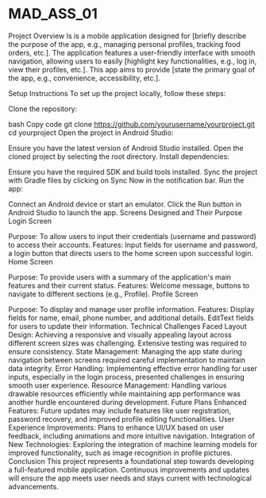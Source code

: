 # MAD_ASS_01
Project Overview
Is is a mobile application designed for [briefly describe the purpose of the app, e.g., managing personal profiles, tracking food orders, etc.]. The application features a user-friendly interface with smooth navigation, allowing users to easily [highlight key functionalities, e.g., log in, view their profiles, etc.]. This app aims to provide [state the primary goal of the app, e.g., convenience, accessibility, etc.].

Setup Instructions
To set up the project locally, follow these steps:

Clone the repository:

bash
Copy code
git clone https://github.com/yourusername/yourproject.git
cd yourproject
Open the project in Android Studio:

Ensure you have the latest version of Android Studio installed.
Open the cloned project by selecting the root directory.
Install dependencies:

Ensure you have the required SDK and build tools installed.
Sync the project with Gradle files by clicking on Sync Now in the notification bar.
Run the app:

Connect an Android device or start an emulator.
Click the Run button in Android Studio to launch the app.
Screens Designed and Their Purpose
Login Screen

Purpose: To allow users to input their credentials (username and password) to access their accounts.
Features: Input fields for username and password, a login button that directs users to the home screen upon successful login.
Home Screen

Purpose: To provide users with a summary of the application's main features and their current status.
Features: Welcome message, buttons to navigate to different sections (e.g., Profile).
Profile Screen

Purpose: To display and manage user profile information.
Features: Display fields for name, email, phone number, and additional details. EditText fields for users to update their information.
Technical Challenges Faced
Layout Design: Achieving a responsive and visually appealing layout across different screen sizes was challenging. Extensive testing was required to ensure consistency.
State Management: Managing the app state during navigation between screens required careful implementation to maintain data integrity.
Error Handling: Implementing effective error handling for user inputs, especially in the login process, presented challenges in ensuring smooth user experience.
Resource Management: Handling various drawable resources efficiently while maintaining app performance was another hurdle encountered during development.
Future Plans
Enhanced Features: Future updates may include features like user registration, password recovery, and improved profile editing functionalities.
User Experience Improvements: Plans to enhance UI/UX based on user feedback, including animations and more intuitive navigation.
Integration of New Technologies: Exploring the integration of machine learning models for improved functionality, such as image recognition in profile pictures.
Conclusion
This project represents a foundational step towards developing a full-featured mobile application. Continuous improvements and updates will ensure the app meets user needs and stays current with technological advancements.
